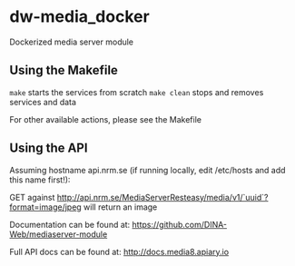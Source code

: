 # dw-media_docker

Dockerized media server module

## Using the Makefile

`make` starts the services from scratch
`make clean` stops and removes services and data

For other available actions, please see the Makefile

## Using the API

Assuming hostname api.nrm.se (if running locally, edit /etc/hosts and add this name first!):

GET against http://api.nrm.se/MediaServerResteasy/media/v1/`uuid`?format=image/jpeg will return an image

Documentation can be found at: <https://github.com/DINA-Web/mediaserver-module>

Full API docs can be found at: <http://docs.media8.apiary.io>

